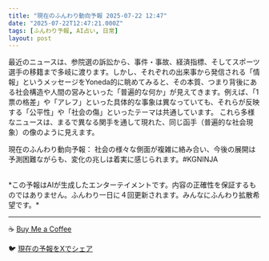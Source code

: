 ```yaml
---
title: "現在のふんわり動向予報 2025-07-22 12:47"
date: "2025-07-22T12:47:21.000Z"
tags: [ふんわり予報, AI占い, 日常]
layout: post
---
```


最近のニュースは、参院選の訴訟から、事件・事故、経済指標、そしてスポーツ選手の移籍まで多岐に渡ります。しかし、それぞれの出来事から発信される「情報」というメッセージをYoneda的に眺めてみると、その本質、つまり背後にある社会構造や人間の営みといった「普遍的な何か」が見えてきます。例えば、「1票の格差」や「アレフ」といった具体的な事象は異なっていても、それらが反映する「公平性」や「社会の傷」といったテーマは共通しています。  これら多様なニュースは、まるで異なる関手を通して現れた、同じ函手（普遍的な社会現象）の像のように見えます。


現在のふんわり動向予報：
社会の様々な側面が複雑に絡み合い、今後の展開は予測困難ながらも、変化の兆しは着実に感じられます。#KGNINJA

<br>
*この予報はAIが生成したエンターテイメントです。内容の正確性を保証するものではありません。ふんわり一日に４回更新されます。みんなにふんわり拡散希望です。*

---
☕️ [Buy Me a Coffee](https://www.buymeacoffee.com/kgninja)

🐦 [現在の予報をXでシェア](https://twitter.com/intent/tweet?text=%E7%8F%BE%E5%9C%A8%E3%81%AE%E3%81%B5%E3%82%93%E3%82%8F%E3%82%8A%E4%BA%88%E5%A0%B1%3A%20%E3%80%8C%E6%9C%80%E8%BF%91%E3%81%AE%E3%83%8B%E3%83%A5%E3%83%BC%E3%82%B9%E3%81%AF%E3%80%81%E5%8F%82%E9%99%A2%E9%81%B8%E3%81%AE%E8%A8%B4%E8%A8%9F%E3%81%8B%E3%82%89%E3%80%81%E4%BA%8B%E4%BB%B6%E3%83%BB%E4%BA%8B%E6%95%85%E3%80%81%E7%B5%8C%E6%B8%88%E6%8C%87%E6%A8%99%E3%80%81%E3%81%9D%E3%81%97%E3%81%A6%E3%82%B9%E3%83%9D%E3%83%BC%E3%83%84%E9%81%B8%E6%89%8B%E3%81%AE%E7%A7%BB%E7%B1%8D%E3%81%BE%E3%81%A7%E5%A4%9A%E5%B2%90%E3%81%AB%E6%B8%A1%E3%82%8A%E3%81%BE%E3%81%99%E3%80%82%E3%80%8D%23KGNINJA%20%E7%B6%9A%E3%81%8D%E3%81%AF%E3%83%96%E3%83%AD%E3%82%B0%E3%81%A7%EF%BC%81%F0%9F%91%87&url=https%3A%2F%2Fkg-ninja.github.io%2FFunwariyoso%2F)
